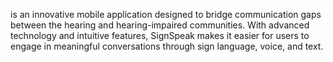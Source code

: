 is an innovative mobile application designed to bridge communication gaps between the hearing and hearing-impaired communities. With advanced technology and intuitive features, SignSpeak makes it easier for users to engage in meaningful conversations through sign language, voice, and text.
